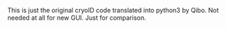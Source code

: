 This is just the original cryoID code translated into python3 by Qibo. Not needed at all for new GUI. Just for comparison.
